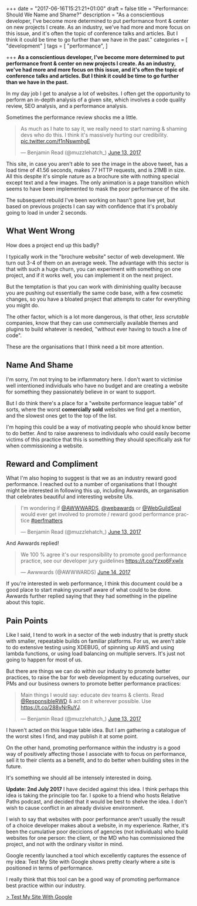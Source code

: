 +++
date = "2017-06-16T15:21:21+01:00"
draft = false
title = "Performance: Should We Name and Shame?"
description = "As a conscientious developer, I've become more determined to put performance front & center on new projects I create. As an industry, we've had more and more focus on this issue, and it's often the topic of conference talks and articles. But I think it could be time to go further than we have in the past."
categories = [
  "development"
]
tags = [ 
    "performance", 
]

+++
**As a conscientious developer, I've become more determined to put performance front & center on new projects I create. As an industry, we've had more and more focus on this issue, and it's often the topic of conference talks and articles. But I think it could be time to go further than we have in the past.**

In my day job I get to analyse a lot of websites. I often get the opportunity to perform an in-depth analysis of a given site, which involves a code quality review, SEO analysis, and a performance analysis.

Sometimes the performance review shocks me a little.

<blockquote class="twitter-tweet" data-lang="en"><p lang="en" dir="ltr">As much as I hate to say it, we really need to start naming &amp; shaming devs who do this. I think it&#39;s massively hurting our credibility. <a href="https://t.co/f1nNswmhgE">pic.twitter.com/f1nNswmhgE</a></p>&mdash; Benjamin Read (@muzzlehatch_) <a href="https://twitter.com/muzzlehatch_/status/874593109052723201">June 13, 2017</a></blockquote> 

This site, in case you aren't able to see the image in the above tweet, has a load time of 41.56 seconds, makes 77 HTTP requests,  and is 21MB in size. All this despite it's simple nature as a brochure site with nothing special except text and a few images. The only animation is a page transition which seems to have been implemented to mask the poor performance of the site.

The subsequent rebuild I've been working on hasn't gone live yet, but based on previous projects I can say with confidence that it's probably going to load in under 2 seconds.

## What Went Wrong

How does a project end up this badly?

I typically work in the "brochure website" sector of web development. We turn out 3-4 of them on an average week. The advantage with this sector is that with such a huge churn, you can experiment with something on one project, and if it works well, you can implement it on the next project.

But the temptation is that you can work with diminishing quality because you are pushing out essentially the same code base, with a few cosmetic changes, so you have a bloated project that attempts to cater for everything you might do.

The other factor, which is a lot more dangerous, is that other, _less scrutable_ companies, know that they can use commercially available themes and plugins to build whatever is needed, "without ever having to touch a line of code".

These are the organisations that I think need a bit more attention.

## Name And Shame

I'm sorry, I'm not trying to be inflammatory here. I don't want to victimise well intentioned individuals who have no budget and are creating a website for something they passionately believe in or want to support.

But I do think there's a place for a "website performance league table" of sorts, where the worst **comercially sold** websites we find get a mention, and the slowest ones get to the top of the list.

I'm hoping this could be a way of motivating people who should know better to do better. And to raise awareness to individuals who could easily become victims of this practice that this is something they should specifically ask for when commissioning a website.

## Reward and Compliment

What I'm also hoping to suggest is that we as an industry reward good performance. I reached out to a number of organisations that I thought might be interested in following this up, including Awwards, an organisation that celebrates beautiful and interesting website UIs.

<blockquote class="twitter-tweet" data-lang="en"><p lang="en" dir="ltr">I&#39;m wondering if <a href="https://twitter.com/AWWWARDS">@AWWWARDS</a>, <a href="https://twitter.com/webawards">@webawards</a> or <a href="https://twitter.com/WebGuildSeal">@WebGuildSeal</a> would ever get involved to promote / reward good performance practice <a href="https://twitter.com/hashtag/perfmatters?src=hash">#perfmatters</a></p>&mdash; Benjamin Read (@muzzlehatch_) <a href="https://twitter.com/muzzlehatch_/status/874657130367913984">June 13, 2017</a></blockquote> 

And Awwards replied!

<blockquote class="twitter-tweet" data-lang="en"><p lang="en" dir="ltr">We 100 % agree it&#39;s our responsibility to promote good performance practice, see our developer jury guidelines <a href="https://t.co/Yzxo6FxwIx">https://t.co/Yzxo6FxwIx</a></p>&mdash; Awwwards (@AWWWARDS) <a href="https://twitter.com/AWWWARDS/status/874896069024509954">June 14, 2017</a></blockquote>

If you're interested in web performance, I think this document could be a good place to start making yourself aware of what could to be done. Awwards further replied saying that they had something in the pipeline about this topic.

## Pain Points

Like I said, I tend to work in a sector of the web industry that is pretty stuck with smaller, repeatable builds on familiar platforms. For us, we aren't able to do extensive testing using XDEBUG, of spinning up AWS and using lambda functions, or using load balancing on multiple servers. It's just not going to happen for most of us.

But there are things we can do within our industry to promote better practices, to raise the bar for web development by educating ourselves, our PMs and our business owners to promote better performance practices:

<blockquote class="twitter-tweet" data-lang="en"><p lang="en" dir="ltr">Main things I would say: educate dev teams &amp; clients. Read <a href="https://twitter.com/ResponsibleRWD">@ResponsibleRWD</a> &amp; act on it wherever possible. Use <a href="https://t.co/288vNrRuYJ">https://t.co/288vNrRuYJ</a>.</p>&mdash; Benjamin Read (@muzzlehatch_) <a href="https://twitter.com/muzzlehatch_/status/874617990653890560">June 13, 2017</a></blockquote> 

I haven't acted on this league table idea. But I am gathering a catalogue of the worst sites I find, and may publish it at some point.

On the other hand, promoting performance within the industry is a good way of positively affecting those I associate with to focus on performance, sell it to their clients as a benefit, and to do better when building sites in the future.

It's something we should all be intensely interested in doing.

**Update: 2nd July 2017**
I have decided against this idea. I think perhaps this idea is taking the principle too far. I spoke to a friend who hosts Relative Paths podcast, and decided that it would be best to shelve the idea. I don't wish to cause conflict in an already divisive environment.

I wish to say that websites with poor performance aren't usually the result of a choice developer makes about a website, in my experience. Rather, it's been the cumulative poor decicions of agencies (not individuals) who build websites for one person: the client, or the MD who has commissioned the project, and not with the ordinary visitor in mind.

Google recently launched a tool which excellently captures the essence of my idea: Test My Site with Google shows pretty clearly where a site is positioned in terms of performance.

I really think that this tool can be a good way of promoting performance best practice within our industry.

[> Test My Site With Google](https://testmysite.withgoogle.com/intl/en-gb)


<script async src="//platform.twitter.com/widgets.js" charset="utf-8"></script>

